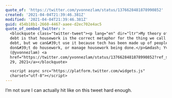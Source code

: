 ```yaml
---
quote_of: 'https://twitter.com/yvonnezlam/status/1376628481878990852'
created: '2021-04-04T21:39:46.381Z'
modified: '2021-04-04T21:39:46.381Z'
guid: 454b18b1-2660-4467-aaee-d2ec702e4ac5
quote_of_oembed_twitter: >
  <blockquote class="twitter-tweet"><p lang="en" dir="ltr">My theory of tech
  debt is that housework is the correct metaphor for the thing we call tech
  debt, but we can&#39;t use it because tech has been made up of people who
  don&#39;t do housework, or manage housework being done.</p>&mdash; Yvonne Lam
  (@yvonnezlam) <a
  href="https://twitter.com/yvonnezlam/status/1376628481878990852?ref_src=twsrc%5Etfw">March
  29, 2021</a></blockquote>

  <script async src="https://platform.twitter.com/widgets.js"
  charset="utf-8"></script>
---
```

I’m not sure I can actually hit like on this tweet hard enough. 
